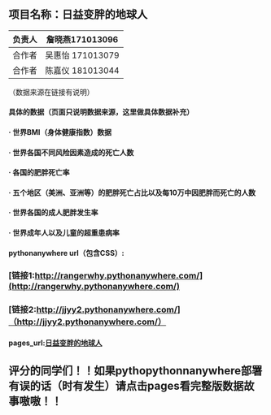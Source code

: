 ## 项目名称：日益变胖的地球人
   
|   负责人  |  詹晓燕171013096  |
|  ----  | ----  |
| 合作者   | 吴惠怡 171013079|
|   合作者| 陈嘉仪 181013044 |



（数据来源在链接有说明）
#### 具体的数据（页面只说明数据来源，这里做具体数据补充）
#### · 世界BMI（身体健康指数）数据
#### · 世界各国不同风险因素造成的死亡人数
#### · 各国的肥胖死亡率
#### · 五个地区（美洲、亚洲等）的肥胖死亡占比以及每10万中因肥胖而死亡的人数
#### · 世界各国的成人肥胖发生率
#### · 世界成年人以及儿童的超重患病率

#### pythonanywhere url（包含CSS）:
### [链接1:http://rangerwhy.pythonanywhere.com/](http://rangerwhy.pythonanywhere.com/)
### [链接2:http://jjyy2.pythonanywhere.com/]（http://jjyy2.pythonanywhere.com/）

#### pages_url:[日益变胖的地球人](http://xlayal.gitee.io/the_fattening_people_on_earth)

## 评分的同学们！！如果pythopythonnanywhere部署有误的话（时有发生）请点击pages看完整版数据故事嗷嗷！！

